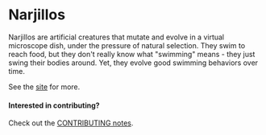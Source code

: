 # Narjillos

Narjillos are artificial creatures that mutate and evolve in a virtual microscope dish, under the pressure of natural selection. They swim to reach food, but they don't really know what "swimming" means - they just swing their bodies around. Yet, they evolve good swimming behaviors over time.

See the [site](http://nusco.github.io/narjillos/) for more.

#### Interested in contributing?

Check out the [CONTRIBUTING notes](https://github.com/nusco/narjillos/blob/master/CONTRIBUTING.md).
